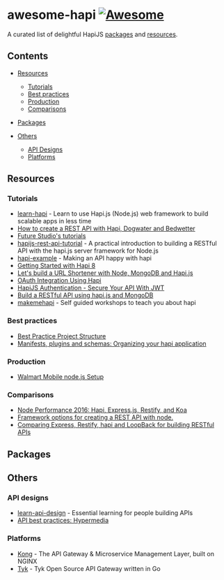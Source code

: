 # awesome-hapi [![Awesome](https://cdn.rawgit.com/sindresorhus/awesome/d7305f38d29fed78fa85652e3a63e154dd8e8829/media/badge.svg)](https://github.com/sindresorhus/awesome)

A curated list of delightful HapiJS [packages](#packages) and [resources](#resources).



## Contents

- [Resources](#resources)
	- [Tutorials](#tutorials)
	- [Best practices](#best-practices)  	
	- [Production](#tutorials)  
	- [Comparisons](#comparisons)  


- [Packages](#packages)

- [Others](#others)
	- [API Designs](#api-designs)  
	- [Platforms](#platforms)  	

## Resources

### Tutorials
- [learn-hapi](https://github.com/dwyl/learn-hapi) - Learn to use Hapi.js (Node.js) web framework to build scalable apps in less time
- [How to create a REST API with Hapi, Dogwater and Bedwetter](http://blog.webkid.io/how-to-create-a-rest-api-with-hapi/)
- [Future Studio's tutorials](https://futurestud.io/tutorials/tag/hapi)
- [hapijs-rest-api-tutorial](https://gist.github.com/agendor/9922151) - A practical introduction to building a RESTful API with the hapi.js server framework for Node.js
- [hapi-example](https://github.com/geek/hapi-example) - Making an API happy with hapi
- [Getting Started with Hapi 8](https://blog.risingstack.com/getting-started-with-hapi-8/)
- [Let's build a URL Shortener with Node, MongoDB and Hapi.js](https://codetuts.tech/build-a-url-shortener-node-hapi-js/)
- [OAuth Integration Using Hapi](https://www.sitepoint.com/oauth-integration-using-hapi/)
- [HapiJS Authentication - Secure Your API With JWT](https://auth0.com/blog/hapijs-authentication-secure-your-api-with-json-web-tokens/)
- [Build a RESTful API using hapi.js and MongoDB](http://mph-web.de/build-a-restful-api-using-hapi-js-and-mongodb/)
- [makemehapi](https://github.com/hapijs/makemehapi) - Self guided workshops to teach you about hapi
### Best practices
- [Best Practice Project Structure](https://github.com/hapijs/hapi/issues/2479)
- [Manifests, plugins and schemas: Organizing your hapi application](https://medium.com/@dstevensio/manifests-plugins-and-schemas-organizing-your-hapi-application-68cf316730ef#.uxuia2gii)

### Production
- [Walmart Mobile node.js Setup](https://gist.github.com/hueniverse/7686452)

### Comparisons
- [Node Performance 2016: Hapi, Express.js, Restify, and Koa](https://dzone.com/articles/node-performance-2016-hapi-expressjs-restify-and-k)
- [Framework options for creating a REST API with node.](https://gist.github.com/xtina-starr/8ccc2825c5b279f5914a)
- [Comparing Express, Restify, hapi and LoopBack for building RESTful APIs](https://strongloop.com/strongblog/compare-express-restify-hapi-loopback/)

## Packages

## Others

### API designs
- [learn-api-design](https://github.com/dwyl/learn-api-design) -  Essential learning for people building APIs
- [API best practices: Hypermedia](http://blogs.mulesoft.com/dev/api-dev/api-best-practices-hypermedia-part-1/)

### Platforms
- [Kong](https://github.com/Mashape/kong/) - The API Gateway & Microservice Management Layer, built on NGINX
- [Tyk](https://github.com/TykTechnologies/tyk) - Tyk Open Source API Gateway written in Go
